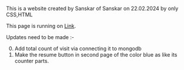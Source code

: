 This is a website created by Sanskar of Sanskar on 22.02.2024 by only CSS,HTML

This page is running on [Link](https://sanskarjaiswal2904.github.io/Sanskar-Website).

Updates need to be made :-

0. Add total count of visit via connecting it to mongodb
2. Make the resume button in second page of the color blue as like its counter parts.
